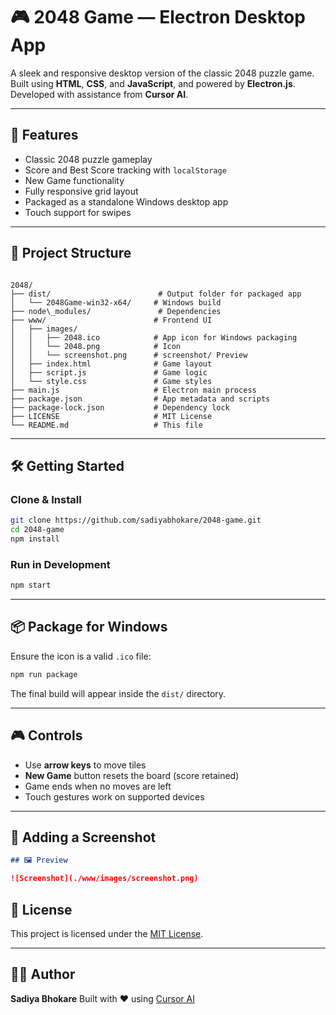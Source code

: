 # 🎮 2048 Game — Electron Desktop App

A sleek and responsive desktop version of the classic 2048 puzzle game. Built using **HTML**, **CSS**, and **JavaScript**, and powered by **Electron.js**. Developed with assistance from **Cursor AI**.

---

## 🚀 Features

- Classic 2048 puzzle gameplay
- Score and Best Score tracking with `localStorage`
- New Game functionality
- Fully responsive grid layout
- Packaged as a standalone Windows desktop app
- Touch support for swipes

---

## 📁 Project Structure

```

2048/
├── dist/                        # Output folder for packaged app
│   └── 2048Game-win32-x64/     # Windows build
├── node\_modules/               # Dependencies
├── www/                        # Frontend UI
│   ├── images/
│   │   ├── 2048.ico            # App icon for Windows packaging
│   │   └── 2048.png            # Icon
│   │   └── screenshot.png      # screenshot/ Preview
│   ├── index.html              # Game layout
│   ├── script.js               # Game logic
│   └── style.css               # Game styles
├── main.js                     # Electron main process
├── package.json                # App metadata and scripts
├── package-lock.json           # Dependency lock
├── LICENSE                     # MIT License
└── README.md                   # This file

````

---

## 🛠️ Getting Started

### Clone & Install

```bash
git clone https://github.com/sadiyabhokare/2048-game.git
cd 2048-game
npm install
````

### Run in Development

```bash
npm start
```

---

## 📦 Package for Windows

Ensure the icon is a valid `.ico` file:

```bash
npm run package
```

The final build will appear inside the `dist/` directory.

---

## 🎮 Controls

* Use **arrow keys** to move tiles
* **New Game** button resets the board (score retained)
* Game ends when no moves are left
* Touch gestures work on supported devices

---

## 📸 Adding a Screenshot

```markdown
## 🖼️ Preview

![Screenshot](./www/images/screenshot.png)


```

## 📄 License

This project is licensed under the [MIT License](LICENSE).

---

## 👩‍💻 Author

**Sadiya Bhokare**
Built with ❤️ using [Cursor AI](https://www.cursor.so/)

